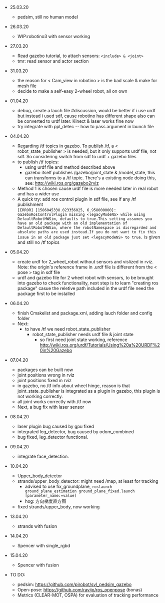 * 25.03.20
    * pedsim, still no human model
* 26.03.20
    * WIP:robotino3 with sensor working
* 27.03.20
   * Read gazebo tutorial, to attach sensors: ```<include> & <joint>```
   * tmr: read sensor and actor section
* 31.03.20
   * the reason for < Cam_view in robotino > is the bad scale & make for mesh file
   * decide to make a self-easy 2-wheel robot, all on own
* 01.04.20
   * debug, create a lauch file #discussion, would be better if i use urdf but instead i used sdf, cause robotino has different shape also can be converted to urdf later. Kinect & laser works fine now
   * try integrate with ppl_detec -- how to pass argument in launch file
* 04.04.20
   * Regarding /tf topics in gazebo. To publish /tf, a < robot_state_publisher > is needed, but it only supports urdf file, not sdf. So considering switch from sdf to urdf + gazebo files
   *  to publish /tf topics:
      *  using urdf file and method described above
      *  gazebo itself publishes /gazebo/joint_state & /model_state, this can transforms to a /tf topic. There's a existing node doing this, see: http://wiki.ros.org/gazebo2rviz
   * Method 1 is chosen cause urdf file is more needed later in real robot and has a wider use
   * A quick try: add ros control plugin in sdf file, see if any /tf publishment  
      ```[ERROR] [1586045338.023356025, 6.958000000]: GazeboRosControlPlugin missing <legacyModeNS> while using DefaultRobotHWSim, defaults to true.This setting assumes you have an old package with an old implementation of DefaultRobotHWSim, where the robotNamespace is disregarded and absolute paths are used instead.If you do not want to fix this issue in an old package just set <legacyModeNS> to true.``` is given and still no /tf topics
* 05.04.20
   * create urdf for 2_wheel_robot without sensors and vislized in rviz. Note: the origin's reference frame in .urdf file is different from the < pose > tag in sdf file
   * urdf and gazebo file for 2 wheel robot with sensors, to be brought into gazebo to check functionality, next step is to learn "creating ros package" casue the reletive path included in the urdf file need the package first to be installed
* 06.04.20
   * finish Cmakelist and package.xml, adding lauch folder and config folder
   * Next: 
      * to have /tf we need robot_state_publisher
         * robot_state_publisher needs urdf file & joint state
            * so first need joint state working, reference http://wiki.ros.org/urdf/Tutorials/Using%20a%20URDF%20in%20Gazebo
* 07.04.20
   * packages can be built now
   * joint positions wrong in rviz
   * joint positions fixed in rviz
   * in gazebo, no /tf info about wheel hinge, reason is that joint_state_publisher is integrated as a plugin in gazebo, this plugin is not working correctly.
   * all joint works correctly with /tf now
   * Next, a bug fix with laser sensor

* 08.04.20
   * laser plugin bug caused by gpu fixed
   * integrated leg_detector, bug caused by odom_combined
   * bug fixed, leg_detector functional.

* 09.04.20
   * integrate face_detection.

* 10.04.20
   * Upper_body_detector
   * strands/upper_body_detector: might need /map, at least for tracking
      * advised to use fix_groundplane, ```roslaunch ground_plane_estimation ground_plane_fixed.launch [parameter_name:=value]```
      * hog: 方向梯度直方图
   * fixed strands/upper_body, now working
   
* 13.04.20
   * strands with fusion
   
* 14.04.20
   * Spencer with single_rgbd
   
* 15.04.20
   * Spencer with fusion
   
* TO DO:    
   * pedsim: https://github.com/pirobot/svl_pedsim_gazebo
   * Open-pose: https://github.com/ravijo/ros_openpose (bonas)
   * Metrics (CLEAR-MOT, OSPA) for evaluation of tracking performance
   


